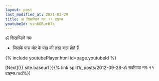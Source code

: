 ```yaml
---
layout: post
last_modified_at: 2021-03-29
title: ॐ शिखण्डिने नमः ११ टाइम्स
youtubeId: vsn6ORurH7k
---
```

 
 
 ॐ शिखण्डिने नमः  
 
 -  जिसके पास मोर के पंख की तरह बाल होते हैं 
 
  
 
  
 
 
 
 
 
 


{% include youtubePlayer.html id=page.youtubeId %}
 
[Next]({{ site.baseurl }}{% link  split1/_posts/2012-09-28-ॐ सर्वांगाया नमः ११ टाइम्स.md%})
 
